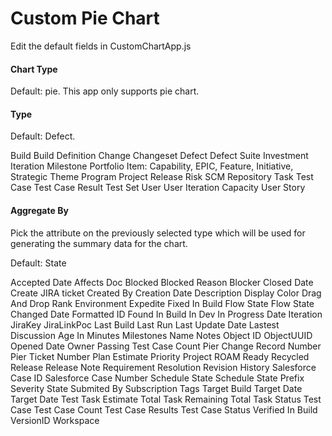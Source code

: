 # Custom Pie Chart
Edit the default fields in CustomChartApp.js

#### Chart Type
Default: pie.
This app only supports pie chart.

#### Type
Default: Defect.

Build
Build Definition
Change
Changeset
Defect
Defect Suite
Investment
Iteration
Milestone
Portfolio Item: Capability, EPIC, Feature, Initiative, Strategic Theme
Program
Project
Release
Risk
SCM Repository
Task
Test Case
Test Case Result
Test Set
User
User Iteration Capacity
User Story

#### Aggregate By
Pick the attribute on the previously selected type which will be used for generating the summary data for the chart.

Default: State

Accepted Date
Affects Doc
Blocked
Blocked Reason
Blocker
Closed Date
Create JIRA ticket
Created By
Creation Date
Description
Display Color
Drag And Drop Rank
Environment
Expedite
Fixed In Build
Flow State
Flow State Changed Date
Formatted ID
Found In Build
In Dev
In Progress Date
Iteration
JiraKey
JiraLinkPoc
Last Build
Last Run 
Last Update Date
Lastest Discussion Age In Minutes
Milestones
Name
Notes
Object ID
ObjectUUID
Opened Date
Owner
Passing Test Case Count
Pier Change Record Number
Pier Ticket Number
Plan Estimate
Priority
Project
ROAM
Ready
Recycled
Release
Release Note
Requirement
Resolution
Revision History
Salesforce Case ID
Salesforce Case Number
Schedule State
Schedule State Prefix
Severity
State
Submited By
Subscription
Tags
Target Build
Target Date
Target Date Test
Task Estimate Total
Task Remaining Total
Task Status
Test Case
Test Case Count
Test Case Results
Test Case Status
Verified In Build
VersionID
Workspace
